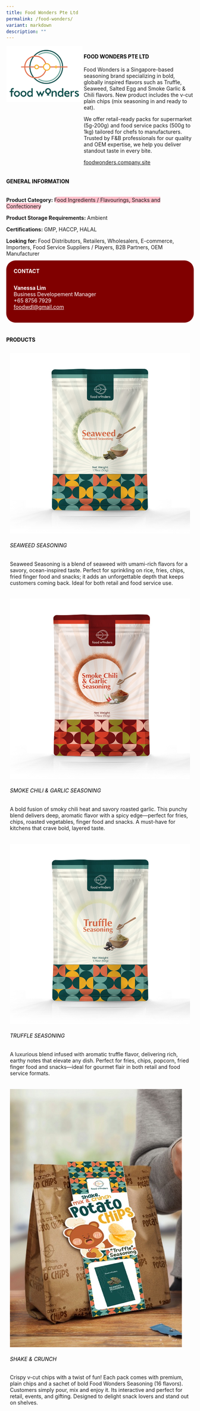 ```yaml
---
title: Food Wonders Pte Ltd
permalink: /food-wonders/
variant: markdown
description: ""
---
```

<div class="flex-paragraph">
	<div style="display: flex; flex-wrap: wrap;" class="flex-container">
		<div style="flex: 1 1 40%; display: block;" class="card sgds">
			<img src="/images/Food%20Wonders/food_wonders_logo.png">
		</div>
		<div style="flex: 1 1 58%; display: block; margin-left: 3px" class="card-sgds">
			<h4 style="text-transform: uppercase; color: black;"><b>Food Wonders Pte Ltd</b></h4>
			<p>Food Wonders is a Singapore-based seasoning brand specializing in bold, globally inspired flavors such as Truffle, Seaweed, Salted Egg and Smoke Garlic &amp; Chili flavors. New product includes the v-cut plain chips (mix seasoning in and ready to eat).</p>
			<p>We offer retail-ready packs for supermarket (5g-200g) and food service packs (500g to 1kg) tailored for chefs to manufacturers. Trusted by F&amp;B professionals for our quality and OEM expertise, we help you deliver standout taste in every bite.</p>
			<p><a target="_blank" href="https://foodwonders.company.site">foodwonders.company.site</a></p>
		</div>
	</div>
</div>

<h4 style="text-transform: uppercase; color: black;">
	<b>General Information</b>
</h4>
<div style="display: flex; flex-wrap: wrap;" class="flex-container">
	<div style="flex: 1 1 65%; display: block; align-self: stretch" class="card sgds">
		<div class="flex-paragraph">
			<p>
				<b>Product Category: </b>
				<span style="background-color: pink; border-radius: 10px;">Food Ingredients / Flavourings, Snacks and Confectionery</span>
			</p>
			<p>
				<b>Product Storage Requirements: </b>Ambient
			</p>	
			<p>
				<b>Certifications: </b>GMP, HACCP, HALAL
			</p>
			<p style="margin-bottom: 10px;">
				<b>Looking for: </b>Food Distributors, Retailers, Wholesalers, E-commerce, Importers, Food Service Suppliers / Players, B2B Partners, OEM Manufacturer
			</p>
		</div>
	</div>
	<div style="flex: 1 1 35%; padding: 10px; display: block; background-color: maroon; border-radius: 25px; align-self: center;" class="card sgds">
		<h4 style="color: white; margin-top: 10px; margin-left: 10px;">CONTACT</h4>
		<div class="flex-paragraph">
			<p style="padding: 10px; color: white;">
				<b>Vanessa Lim</b>
				<br>Business Developement Manager<br>+65 8756 7929<br>
				<a style="color: white;" href="mailto:foodwdl@gmail.com">foodwdl@gmail.com</a>
			</p>
		</div>
	</div>
</div>
<br>
<h4 style="text-transform: uppercase; color: black;">
	<b>Products</b>
</h4>
<div style="display: flex; flex-wrap: wrap;">
	<div style="flex: 1 1 47%; margin: 10px; display: block;" class="card sgds">
		<div style="display: block;" class="flex-image">
			<img src="/images/Food%20Wonders/food_wonders_product_01.jpg">
		</div>
		<div class="flex-paragraph">
			<h6 style="text-transform: uppercase; color: black;">Seaweed Seasoning</h6>
			<p>Seaweed Seasoning is a blend of seaweed with umami-rich flavors for a savory, ocean-inspired taste. Perfect for sprinkling on rice, fries, chips, fried finger food and snacks; it adds an unforgettable depth that keeps customers coming back. Ideal for both retail and food service use.</p>
		</div>
	</div>
	<div style="flex: 1 1 47%; margin: 10px; display: block;" class="card sgds">
		<div style="display: block;" class="flex-image">
			<img src="/images/Food%20Wonders/food_wonders_product_02.jpg">
		</div>
		<div class="flex-paragraph">
			<h6 style="text-transform: uppercase; color: black;">Smoke Chili &amp; Garlic Seasoning</h6>
			<p>A bold fusion of smoky chili heat and savory roasted garlic. This punchy blend delivers deep, aromatic flavor with a spicy edge—perfect for fries, chips, roasted vegetables, finger food and snacks. A must-have for kitchens that crave bold, layered taste.</p>
		</div>
	</div>
	<div style="flex: 1 1 47%; margin: 10px; display: block;" class="card sgds">
		<div style="display: block;" class="flex-image">
			<img src="/images/Food%20Wonders/food_wonders_product_03.jpg">
		</div>
		<div class="flex-paragraph">
			<h6 style="text-transform: uppercase; color: black;">Truffle Seasoning</h6>
			<p>A luxurious blend infused with aromatic truffle flavor, delivering rich, earthy notes that elevate any dish. Perfect for fries, chips, popcorn, fried finger food and snacks—ideal for gourmet flair in both retail and food service formats.</p>
		</div>
	</div>
	<div style="flex: 1 1 47%; margin: 10px; display: block;" class="card sgds">
		<div style="display: block;" class="flex-image">
			<img src="/images/Food%20Wonders/food_wonders_product_04.jpg">
		</div>
		<div class="flex-paragraph">
			<h6 style="text-transform: uppercase; color: black;">Shake &amp; Crunch</h6>
			<p>Crispy v-cut chips with a twist of fun! Each pack comes with premium, plain chips and a sachet of bold Food Wonders Seasoning (16 flavors). Customers simply pour, mix and enjoy it. Its interactive and perfect for retail, events, and gifting. Designed to delight snack lovers and stand out on shelves.</p>
		</div>
	</div>
</div>